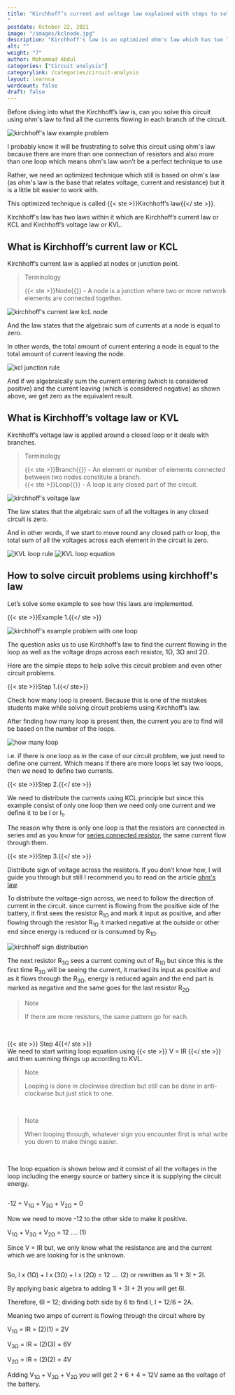 ```yaml
---
title: "Kirchhoff’s current and voltage law explained with steps to solving any circuit problems easily
"
postdate: October 22, 2021
image: "/images/kclnode.jpg"
description: "Kirchhoff's law is an optimized ohm's law which has two laws within it. The kirchhoff's current law (KCL) which deals with node or junction-point and the kirchhoff's voltage law (KVL) which deals with branches."
alt: ""
weight: "7"
author: Mohammad Abdul
categories: ["Circuit analysis"]
categorylink: /categories/circuit-analysis
layout: learnca
wordcount: false
draft: false
---
```


Before diving into what the Kirchhoff’s law is, can you solve this circuit using ohm's law to find all the currents flowing in each branch of the circuit.

<img src="/images/kcanusolve.jpg" alt="kirchhoff's law example problem">

I probably know it will be frustrating to solve this circuit using ohm's law because there are more than one connection of resistors and also more than one loop which means ohm's law won’t be a perfect technique to use

Rather, we need an optimized technique which still is based on ohm's law (as ohm's law is the base that relates voltage, current and resistance) but it is a little bit easier to work with.

This optimized technique is called {{< ste >}}Kirchhoff’s law{{</ ste >}}.

Kirchhoff's law has two laws within it which are Kirchhoff’s current law or KCL and Kirchhoff’s voltage law or KVL.

## What is Kirchhoff’s current law or KCL

Kirchhoff’s current law is applied at nodes or junction point.

<blockquote class="blockquote">
<p class="little-nugget">Terminology</p>
<p class="quote-text">
{{< ste >}}Node{{</ ste >}} - A node is a junction where two or more network elements are connected together. </p>
</blockquote>

<img src="/images/kclnode.jpg" alt="kirchhoff's current law kcL node">

And the law states that the algebraic sum of currents at a node is equal to zero.

In other words, the total amount of current entering a node is equal to the total amount of current leaving the node.

<img src="/images/kcljunction.jpg" alt="kcl junction rule">

And if we algebraically sum the current entering (which is considered positive) and the current leaving (which is considered negative) as shown above, we get zero as the equivalent result.

## What is Kirchhoff’s voltage law or KVL

Kirchhoff’s voltage law is applied around a closed loop or it deals with branches.

<blockquote class="blockquote">
<p class="little-nugget">Terminology</p>
<p class="quote-text">
{{< ste >}}Branch{{</ ste >}} - An element or number of elements connected between two nodes constitute a branch.
<br>
{{< ste >}}Loop{{</ ste >}} -  A loop is any closed part of the circuit.</p>
</blockquote>

<img src="/images/loopandbranch.jpg" alt="kirchhoff's voltage law">

The law states that the algebraic sum of all the voltages in any closed circuit is zero.

And in other words, if we start to move round any closed path or loop, the total sum of all the voltages across each element in the circuit is zero.

<img src="/images/kvlloop.jpg" alt="KVL loop rule">

<img src="/images/kvlloopeqn.jpg" alt="KVL loop equation">

## How to solve circuit problems using kirchhoff's law

Let’s solve some example to see how this laws are implemented.

{{< ste >}}Example 1.{{</ ste >}}
<br>

<img src="/images/kexone.jpg" alt="kirchhoff's example problem with one loop">

<p>The question asks us to use Kirchhoff’s law to find the current flowing in the loop as well as the voltage drops across each resistor, 1&#8486, 3&#8486 and 2&#8486.</p>

Here are the simple steps to help solve this circuit problem and even other circuit problems.

{{< ste >}}Step 1.{{</ ste>}}
<br>

Check how many loop is present. Because this is one of the mistakes students make while solving circuit problems using Kirchhoff’s law.

After finding how many loop is present then, the current you are to find will be based on the number of the loops.

<img src="/images/kexloopone.jpg" alt=" how many loop">

i.e. if there is one loop as in the case of our circuit problem, we just need to define one current. Which means if there are more loops let say two loops, then we need to define two currents.

{{< ste >}}Step 2.{{</ ste >}}
<br>

We need to distribute the currents using KCL principle but since this example consist of only one loop then we need only one current and we define it to be I or I<sub>1</sub>.

The reason why there is only one loop is that the resistors are connected in series and as you know for <a href="/learnca/series-and-parallel-resistor-and-how-to-identify-them/" class="links-to-article">series connected resistor</a>, the same current flow through them.

{{< ste >}}Step 3.{{</ ste >}}
<br>

Distribute sign of voltage across the resistors.
If you don’t know how, I will guide you through but still I recommend you to read on the article <a href="/learnca/what-is-ohms-law/" class="links-to-article">ohm's law</a>.

<p>To distribute the voltage-sign across, we need to follow the direction of current in the circuit. since current is flowing from the positive side of the battery, it first sees the resistor R<sub>1&#8486</sub> and mark it input as positive, and after flowing through the resistor R<sub>1&#8486</sub> it marked negative at the outside or other end since energy is reduced or is consumed by R<sub>1&#8486</sub>.</p>

<img src="/images/signexone.jpg" alt="kirchhoff sign distribution">

<p>The next resistor R<sub>3&#8486</sub> sees a current coming out of R<sub>1&#8486</sub> but since this is the first time R<sub>3&#8486</sub> will be seeing the current, it marked its input as positive and as it flows through the R<sub>3&#8486</sub>, energy is reduced again and the end part is marked as negative and the same goes for the last resistor R<sub>2&#8486</sub>.</p>

<blockquote class="blockquote">
<p class="little-nugget">Note</p>
<p class="quote-text">
If there are more resistors, the same pattern go for each.
 </p>
</blockquote>

<br>

{{< ste >}} Step 4{{</ ste >}}
<br>
We need to start writing loop equation using {{< ste >}} V = IR {{</ ste >}} and then summing things up according to KVL.

<blockquote class="blockquote">
<p class="little-nugget">Note</p>
<p class="quote-text">
Looping is done in clockwise direction but still can be done in anti-clockwise but just stick to one.
</p>
</blockquote> 
<br>
<blockquote class="blockquote">
<p class="little-nugget">Note</p>
<p class="quote-text">
When looping through, whatever sign you encounter first is what write you down to make things easier.
 </p>
</blockquote> 
<br>

The loop equation is shown below and it consist of all the voltages in the loop including the energy source or battery since it is supplying the circuit energy.

<img src="/images/exomeloopeqn.jpg" alt="">

<p>-12 + V<sub>1&#8486</sub> + V<sub>3&#8486</sub> + V<sub>2&#8486</sub> = 0</p>

Now we need to move -12 to the other side to make it positive.

<p>V<sub>1&#8486</sub> + V<sub>3&#8486</sub> + V<sub>2&#8486</sub> = 12 …. (1)</p>

Since V = IR but, we only know what the resistance are and the current which we are looking for is the unknown.

<img src="/images/solnexone.jpg" alt="">

<p>So, I x (1&#8486) + I x (3&#8486) + I x (2&#8486) = 12 …. (2) or rewritten as 1I + 3I + 2I.</p>

By applying basic algebra to adding 1I + 3I + 2I you will get 6I.

Therefore, 6I = 12; dividing both side by 6 to find I, I = 12/6 = 2A.

Meaning two amps of current is flowing through the circuit where by

<p>V<sub>1&#8486</sub> = IR = (2)(1) = 2V</p>

<p>V<sub>3&#8486</sub> = IR = (2)(3) = 6V</p>

<p>V<sub>2&#8486</sub> = IR = (2)(2) = 4V</p>

<p>Adding V<sub>1&#8486</sub> + V<sub>3&#8486</sub> + V<sub>2&#8486</sub> you will get 2 + 6 + 4 = 12V same as the voltage of the battery.</p>
